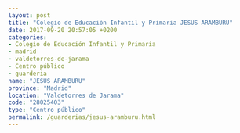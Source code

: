 ```yaml
---
layout: post
title: "Colegio de Educación Infantil y Primaria JESUS ARAMBURU"
date: 2017-09-20 20:57:05 +0200
categories:
- Colegio de Educación Infantil y Primaria
- madrid
- valdetorres-de-jarama
- Centro público
- guarderia
name: "JESUS ARAMBURU"
province: "Madrid"
location: "Valdetorres de Jarama"
code: "28025403"
type: "Centro público"
permalink: /guarderias/jesus-aramburu.html
---
```

